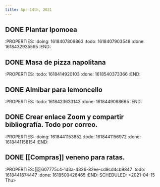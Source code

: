```yaml
---
title: Apr 14th, 2021
---
```


## DONE Plantar Ipomoea
:PROPERTIES:
:doing: 1618407809863
:todo: 1618407903548
:done: 1618432935595
:END:
## DONE Masa de pizza napolitana
:PROPERTIES:
:todo: 1618414920103
:done: 1618540373366
:END:
## DONE Almibar para lemoncello
:PROPERTIES:
:todo: 1618423633143
:done: 1618449068665
:END:
## DONE Crear enlace Zoom y compartir bibliografía. Todo por correo.
:PROPERTIES:
:doing: 1618441153852
:todo: 1618441156972
:done: 1618441158154
:END:
## DONE [[Compras]] veneno para ratas. 
:PROPERTIES:
:id: 607775c4-1d3a-4326-82ee-cd9cd4cb9847
:todo: 1618441674447
:done: 1618500426465
:END:
SCHEDULED: <2021-04-15 Thu>
